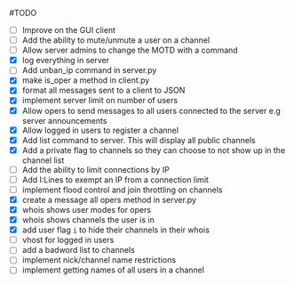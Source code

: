#TODO

- [ ] Improve on the GUI client
- [ ] Add the ability to mute/unmute a user on a channel
- [ ] Allow server admins to change the MOTD with a command
- [x] log everything in server
- [ ] Add unban_ip command in server.py
- [x] make is_oper a method in client.py
- [x] format all messages sent to a client to JSON
- [x] implement server limit on number of users
- [x] Allow opers to send messages to all users connected to the server e.g server announcements
- [x] Allow logged in users to register a channel
- [x] Add list command to server. This will display all public channels
- [x] Add a private flag to channels so they can choose to not show up in the channel list
- [ ] Add the ability to limit connections by IP
- [ ] Add I:Lines to exempt an IP from a connection limit
- [ ] implement flood control and join throttling on channels
- [x] create a message all opers method in server.py
- [x] whois shows user modes for opers
- [x] whois shows channels the user is in
- [x] add user flag `i` to hide their channels in their whois
- [ ] vhost for logged in users
- [ ] add a badword list to channels
- [ ] implement nick/channel name restrictions
- [ ] implement getting names of all users in a channel
